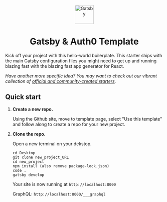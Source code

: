 <p align="center">
  <a href="https://www.gatsbyjs.org">
    <img alt="Gatsby" src="https://www.gatsbyjs.org/monogram.svg" width="60" />
  </a>
</p>
<h1 align="center">
  Gatsby & Auth0 Template
</h1>

Kick off your project with this hello-world boilerplate. This starter ships with the main Gatsby configuration files you might need to get up and running blazing fast with the blazing fast app generator for React.

_Have another more specific idea? You may want to check out our vibrant collection of [official and community-created starters](https://www.gatsbyjs.org/docs/gatsby-starters/)._

## Quick start

1.  **Create a new repo.**

    Using the Github site, move to template page, select "Use this template" and follow along to create a repo for your new project.

2.  **Clone the repo.**

    Open a new terminal on your dekstop.

    ```shell
    cd Desktop
    git clone new_project_URL
    cd new_project
    npm install (also remove package-lock.json)
    code .
    gatsby develop
    ```

    Your site is now running at `http://localhost:8000`

    GraphQL: `http://localhost:8000/___graphql`

